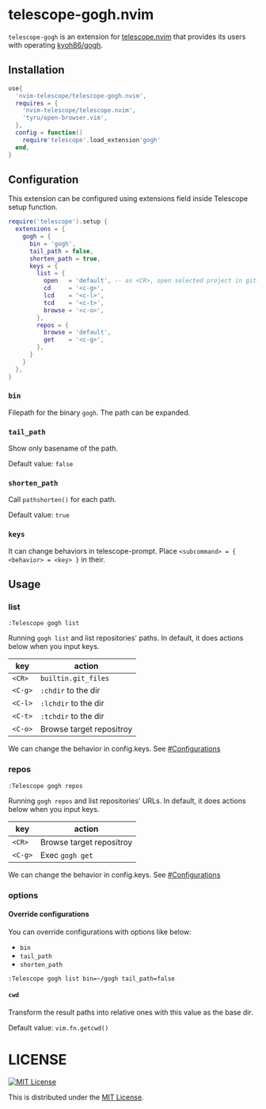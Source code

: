 # telescope-gogh.nvim

`telescope-gogh` is an extension for [telescope.nvim](https://github.com/nvim-telescope/telescope.nvim) that provides its users with operating [kyoh86/gogh](https://github.com/kyoh86/gogh).

## Installation

```lua
use{
  'nvim-telescope/telescope-gogh.nvim',
  requires = {
    'nvim-telescope/telescope.nvim',
    'tyru/open-browser.vim',
  },
  config = function()
    require'telescope'.load_extension'gogh'
  end,
}
```

## Configuration

This extension can be configured using extensions field inside Telescope setup function.

```lua
require('telescope').setup {
  extensions = {
    gogh = {
      bin = 'gogh',
      tail_path = false,
      shorten_path = true,
      keys = {
        list = {
          open   = 'default', -- as <CR>, open selected project in git-files
          cd     = '<c-g>',
          lcd    = '<c-l>',
          tcd    = '<c-t>',
          browse = '<c-o>',
        },
        repos = {
          browse = 'default',
          get    = '<c-g>',
        },
      }
    }
  },
}
```

### `bin`

Filepath for the binary `gogh`. The path can be expanded.

### `tail_path`

Show only basename of the path.

Default value: `false`

### `shorten_path`

Call `pathshorten()` for each path.

Default value: `true`

### `keys`

It can change behaviors in telescope-prompt.
Place `<subcommand> = { <behavior> = <key> }` in their.

## Usage

### list

`:Telescope gogh list`

Running `gogh list` and list repositories' paths.
In default, it does actions below when you input keys.

| key      | action                   |
|----------|--------------------------|
| `<CR>`   | `builtin.git_files`      |
| `<C-g>`  | `:chdir` to the dir      |
| `<C-l>`  | `:lchdir` to the dir     |
| `<C-t>`  | `:tchdir` to the dir     |
| `<C-o>`  | Browse target repositroy |

We can change the behavior in config.keys. See [#Configurations](#Configurations)

### repos

`:Telescope gogh repos`

Running `gogh repos` and list repositories' URLs.
In default, it does actions below when you input keys.

| key      | action                   |
|----------|--------------------------|
| `<CR>`   | Browse target repositroy |
| `<C-g>`  | Exec `gogh get`          |

We can change the behavior in config.keys. See [#Configurations](#Configurations)

### options

#### Override configurations

You can override configurations with options like below:

- `bin`
- `tail_path`
- `shorten_path`

```vim
:Telescope gogh list bin=~/gogh tail_path=false
```

#### `cwd`

Transform the result paths into relative ones with this value as the base dir.

Default value: `vim.fn.getcwd()`

# LICENSE

[![MIT License](http://img.shields.io/badge/license-MIT-blue.svg)](http://www.opensource.org/licenses/MIT)

This is distributed under the [MIT License](http://www.opensource.org/licenses/MIT).
